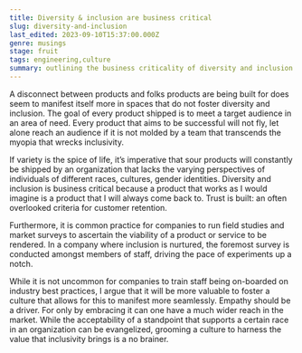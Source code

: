 ```yaml
---
title: Diversity & inclusion are business critical
slug: diversity-and-inclusion
last_edited: 2023-09-10T15:37:00.000Z
genre: musings
stage: fruit
tags: engineering,culture
summary: outlining the business criticality of diversity and inclusion in organizations
---
```


A disconnect between products and folks products are being built for does seem to manifest itself more in spaces that do not foster diversity and inclusion. The goal of every product shipped is to meet a target audience in an area of need. Every product that aims to be successful will not fly, let alone reach an audience if it is not molded by a team that transcends the myopia that wrecks inclusivity.

If variety is the spice of life, it’s imperative that sour products will constantly be shipped by an organization that lacks the varying perspectives of individuals of different races, cultures, gender identities. Diversity and inclusion is business critical because a product that works as I would imagine is a product that I will always come back to. Trust is built: an often overlooked criteria for customer retention.

Furthermore, it is common practice for companies to run field studies and market surveys to ascertain the viability of a product or service to be rendered. In a company where inclusion is nurtured, the foremost survey is conducted amongst members of staff, driving the pace of experiments up a notch.

While it is not uncommon for companies to train staff being on-boarded on industry best practices, I argue that it will be more valuable to foster a culture that allows for this to manifest more seamlessly. Empathy should be a driver. For only by embracing it can one have a much wider reach in the market. While the acceptability of a standpoint that supports a certain race in an organization can be evangelized, grooming a culture to harness the value that inclusivity brings is a no brainer.
